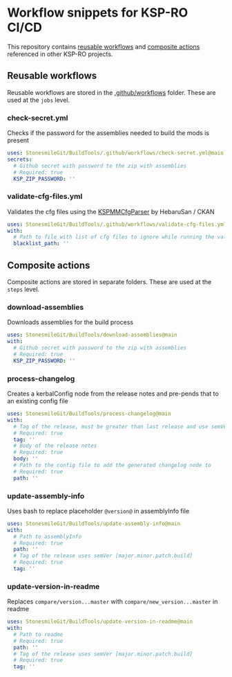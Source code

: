 # Workflow snippets for KSP-RO CI/CD
This repository contains [reusable workflows](https://docs.github.com/en/actions/using-workflows/reusing-workflows) and [composite actions](https://docs.github.com/en/actions/creating-actions/creating-a-composite-action) referenced in other KSP-RO projects.

## Reusable workflows
Reusable workflows are stored in the [.github/workflows](https://github.com/StonesmileGit/BuildTools/tree/main/.github/workflows) folder. These are used at the `jobs` level.
### check-secret.yml
Checks if the password for the assemblies needed to build the mods is present
```yml
uses: StonesmileGit/BuildTools/.github/workflows/check-secret.yml@main
secrets:
  # Github secret with password to the zip with assemblies
  # Required: true
  KSP_ZIP_PASSWORD: ''
```
### validate-cfg-files.yml
Validates the cfg files using the [KSPMMCfgParser](https://github.com/KSP-CKAN/KSPMMCfgParser) by HebaruSan / CKAN
```yml
uses: StonesmileGit/BuildTools/.github/workflows/validate-cfg-files.yml@main
with:
  # Path to file with list of cfg files to ignore while running the validator
  blacklist_path: ''
```


## Composite actions
Composite actions are stored in separate folders. These are used at the `steps` level.
### download-assemblies
Downloads assemblies for the build process
```yml
uses: StonesmileGit/BuildTools/download-assemblies@main
with:
  # Github secret with password to the zip with assemblies
  # Required: true
  KSP_ZIP_PASSWORD: ''
```
### process-changelog
Creates a kerbalConfig node from the release notes and pre-pends that to an existing config file
```yml
uses: StonesmileGit/BuildTools/process-changelog@main
with:
  # Tag of the release, must be greater than last release and use semVer [major.minor.patch.build]
  # Required: true
  tag: ''
  # Body of the release notes
  # Required: true
  body: ''
  # Path to the config file to add the generated changelog node to
  # Required: true
  path: ''
```
### update-assembly-info
Uses bash to replace placeholder `@version@` in assemblyInfo file
```yml
uses: StonesmileGit/BuildTools/update-assembly-info@main
with:
  # Path to assemblyInfo
  # Required: true
  path: ''
  # Tag of the release uses semVer [major.minor.patch.build]
  # Required: true
  tag: ''
```
### update-version-in-readme
Replaces `compare/version...master` with `compare/new_version...master` in readme
```yml
uses: StonesmileGit/BuildTools/update-version-in-readme@main
with:
  # Path to readme
  # Required: true
  path: ''
  # Tag of the release uses semVer [major.minor.patch.build]
  # Required: true
  tag: ''
```